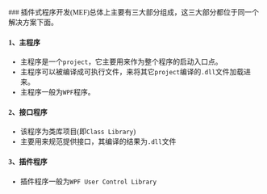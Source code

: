 <font face=Times New Roman>
### 插件式程序开发(MEF)总体上主要有三大部分组成，这三大部分都位于同一个解决方案下面。

#### 1、主程序
- 主程序是一个`project`，它主要用来作为整个程序的启动入口点。
- 主程序可以被编译成可执行文件，来将其它`project`编译的`.dll`文件加载进来。
- 主程序一般为`WPF`程序。


#### 2、接口程序
- 该程序为类库项目(即`Class Library`)
- 主要用来规范提供接口，其编译的结果为`.dll`文件


#### 3、插件程序
- 插件程序一般为`WPF User Control Library`